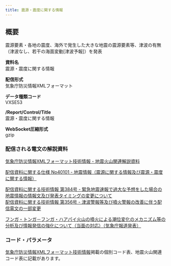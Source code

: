 ```yaml
---
title: 震源・震度に関する情報
---
```


## 概要
震源要素・各地の震度、海外で発生した大きな地震の震源要素等、津波の有無（津波なし、若干の海面変動\[津波予報]）を発表

**資料名** <br/>
 震源・震度に関する情報
 
**配信形式** <br/>
 気象庁防災情報XMLフォーマット

**データ種類コード** <br/>
 VXSE53
 
**/Report/Control/Title** <br/>
 震源・震度に関する情報

**WebSocket圧縮形式** <br/>
 gzip

### 配信される電文の解説資料
[気象庁防災情報XMLフォーマット技術情報 - 地震火山関連解説資料](https://dmdata.jp/docs/jma/manual/0101-0185.pdf#page=123) 
 
 
[配信資料に関する仕様 No40101 - 地震情報（震源に関する情報及び震源・震度に関する情報）](https://www.data.jma.go.jp/suishin/shiyou/pdf/no40101)
 
 
[配信資料に関する技術情報 第384号 - 緊急地震速報で過大な予想をした場合の地震情報の情報文及び発表タイミングの変更について](https://dmdata.jp/docs/jma/technical/384.pdf) <br/>
[配信資料に関する技術情報 第356号 - 津波警報等及び噴火警報の改善に伴う配信電文の一部変更](https://dmdata.jp/docs/jma/technical/356.pdf)


[フンガ・トンガ－フンガ・ハアパイ火山の噴火による潮位変化のメカニズム等の分析及び情報発信の強化について（当面の対応）（気象庁報道発表）](https://www.jma.go.jp/jma/press/2202/08b/tonga-taiou.html)

### コード・パラメータ
[気象庁防災情報XMLフォーマット技術情報](http://xml.kishou.go.jp/tec_material.html)掲載の個別コード表、地震火山関連コード表に記載があります。
